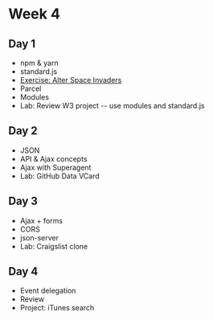 # Week 4

## Day 1

* npm & yarn
* standard.js
* [Exercise: Alter Space Invaders](exercises/alter-space/)
* Parcel
* Modules
* Lab: Review W3 project -- use modules and standard.js

## Day 2

* JSON
* API & Ajax concepts
* Ajax with Superagent
* Lab: GitHub Data VCard

## Day 3

* Ajax + forms
* CORS
* json-server
* Lab: Craigslist clone

## Day 4

* Event delegation
* Review
* Project: iTunes search
